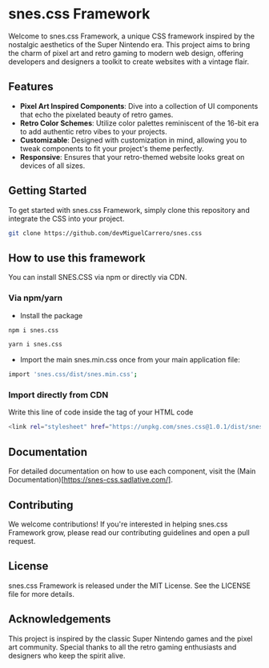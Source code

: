 # snes.css Framework

Welcome to snes.css Framework, a unique CSS framework inspired by the nostalgic aesthetics of the Super Nintendo era. This project aims to bring the charm of pixel art and retro gaming to modern web design, offering developers and designers a toolkit to create websites with a vintage flair.

## Features

- **Pixel Art Inspired Components**: Dive into a collection of UI components that echo the pixelated beauty of retro games.
- **Retro Color Schemes**: Utilize color palettes reminiscent of the 16-bit era to add authentic retro vibes to your projects.
- **Customizable**: Designed with customization in mind, allowing you to tweak components to fit your project's theme perfectly.
- **Responsive**: Ensures that your retro-themed website looks great on devices of all sizes.

## Getting Started

To get started with snes.css Framework, simply clone this repository and integrate the CSS into your project.

```bash
git clone https://github.com/devMiguelCarrero/snes.css
```

## How to use this framework

You can install SNES.CSS via npm or directly via CDN.

### Via npm/yarn

- Install the package

```bash
npm i snes.css
```

```bash
yarn i snes.css
```

- Import the main snes.min.css once from your main application file:

```bash
import 'snes.css/dist/snes.min.css';
```

### Import directly from CDN

Write this line of code inside the </head> tag of your HTML code

```bash
<link rel="stylesheet" href="https://unpkg.com/snes.css@1.0.1/dist/snes.min.css">
```

## Documentation

For detailed documentation on how to use each component, visit the (Main Documentation)[https://snes-css.sadlative.com/].

## Contributing

We welcome contributions! If you're interested in helping snes.css Framework grow, please read our contributing guidelines and open a pull request.

## License

snes.css Framework is released under the MIT License. See the LICENSE file for more details.

## Acknowledgements

This project is inspired by the classic Super Nintendo games and the pixel art community. Special thanks to all the retro gaming enthusiasts and designers who keep the spirit alive.
